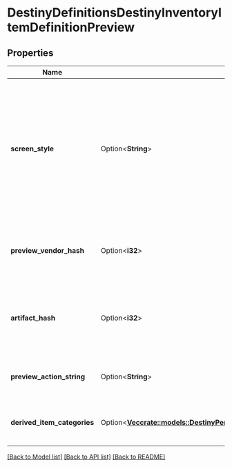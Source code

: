 # DestinyDefinitionsDestinyInventoryItemDefinitionPreview

## Properties

Name | Type | Description | Notes
------------ | ------------- | ------------- | -------------
**screen_style** | Option<**String**> | A string that the game UI uses as a hint for which detail screen to show for the item. You, too, can leverage this for your own custom screen detail views. Note, however, that these are arbitrarily defined by designers: there's no guarantees of a fixed, known number of these - so fall back to something reasonable if you don't recognize it. | [optional]
**preview_vendor_hash** | Option<**i32**> | If the preview data is derived from a fake \"Preview\" Vendor, this will be the hash identifier for the DestinyVendorDefinition of that fake vendor. | [optional]
**artifact_hash** | Option<**i32**> | If this item should show you Artifact information when you preview it, this is the hash identifier of the DestinyArtifactDefinition for the artifact whose data should be shown. | [optional]
**preview_action_string** | Option<**String**> | If the preview has an associated action (like \"Open\"), this will be the localized string for that action. | [optional]
**derived_item_categories** | Option<[**Vec<crate::models::DestinyPeriodDefinitionsPeriodItemsPeriodDestinyDerivedItemCategoryDefinition>**](Destiny.Definitions.Items.DestinyDerivedItemCategoryDefinition.md)> | This is a list of the items being previewed, categorized in the same way as they are in the preview UI. | [optional]

[[Back to Model list]](../README.md#documentation-for-models) [[Back to API list]](../README.md#documentation-for-api-endpoints) [[Back to README]](../README.md)


